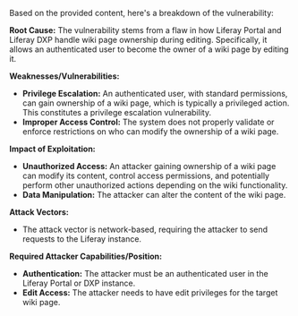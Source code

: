 Based on the provided content, here's a breakdown of the vulnerability:

**Root Cause:**
The vulnerability stems from a flaw in how Liferay Portal and Liferay DXP handle wiki page ownership during editing. Specifically, it allows an authenticated user to become the owner of a wiki page by editing it.

**Weaknesses/Vulnerabilities:**
- **Privilege Escalation:** An authenticated user, with standard permissions, can gain ownership of a wiki page, which is typically a privileged action. This constitutes a privilege escalation vulnerability.
- **Improper Access Control:** The system does not properly validate or enforce restrictions on who can modify the ownership of a wiki page.

**Impact of Exploitation:**
- **Unauthorized Access:** An attacker gaining ownership of a wiki page can modify its content, control access permissions, and potentially perform other unauthorized actions depending on the wiki functionality.
- **Data Manipulation:** The attacker can alter the content of the wiki page.

**Attack Vectors:**
- The attack vector is network-based, requiring the attacker to send requests to the Liferay instance.

**Required Attacker Capabilities/Position:**
- **Authentication:** The attacker must be an authenticated user in the Liferay Portal or DXP instance.
- **Edit Access:** The attacker needs to have edit privileges for the target wiki page.